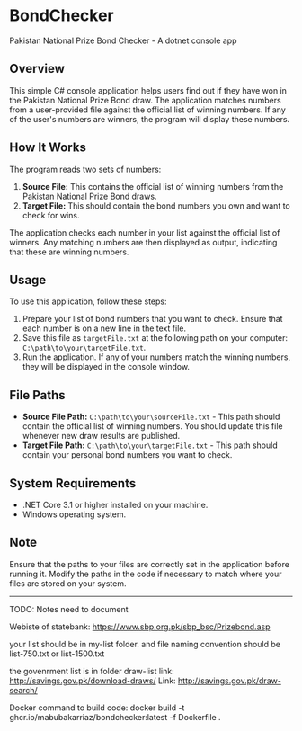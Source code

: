 # BondChecker

Pakistan National Prize Bond Checker - A dotnet console app

## Overview

This simple C# console application helps users find out if they have won in the Pakistan National Prize Bond draw. The application matches numbers from a user-provided file against the official list of winning numbers. If any of the user's numbers are winners, the program will display these numbers.

## How It Works

The program reads two sets of numbers:

1. **Source File:** This contains the official list of winning numbers from the Pakistan National Prize Bond draws.
2. **Target File:** This should contain the bond numbers you own and want to check for wins.

The application checks each number in your list against the official list of winners. Any matching numbers are then displayed as output, indicating that these are winning numbers.

## Usage

To use this application, follow these steps:

1. Prepare your list of bond numbers that you want to check. Ensure that each number is on a new line in the text file.
2. Save this file as `targetFile.txt` at the following path on your computer: `C:\path\to\your\targetFile.txt`.
3. Run the application. If any of your numbers match the winning numbers, they will be displayed in the console window.

## File Paths

- **Source File Path:** `C:\path\to\your\sourceFile.txt` - This path should contain the official list of winning numbers. You should update this file whenever new draw results are published.
- **Target File Path:** `C:\path\to\your\targetFile.txt` - This path should contain your personal bond numbers you want to check.

## System Requirements

- .NET Core 3.1 or higher installed on your machine.
- Windows operating system.

## Note

Ensure that the paths to your files are correctly set in the application before running it. Modify the paths in the code if necessary to match where your files are stored on your system.



----------------------------------------
TODO: Notes need to document

Webiste of statebank: https://www.sbp.org.pk/sbp_bsc/Prizebond.asp

your list should be in my-list folder.
and file naming convention should be list-750.txt or list-1500.txt

the govenrment list is in folder draw-list
link: http://savings.gov.pk/download-draws/
Link: http://savings.gov.pk/draw-search/

Docker command to build code:
docker build -t ghcr.io/mabubakarriaz/bondchecker:latest -f Dockerfile .


